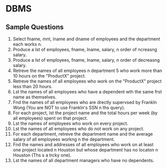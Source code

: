 # DBMS
<h2>Sample Questions </h2>

1. Select fname, mnt,
lname and dname of employees and the department each works n.
2. Produce a lst
of employees, fname, lname, salary, n
order of ncreasng
salary.
3. Produce a lst
of employees, fname, lname, salary, n
order of decreasng
salary.
4. Retreve
the names of all employees n
department 5 who work more than 10 hours on the "ProductX"
project.
5. Retreve
the names of all employees who work on the "ProductX" project less than 20 hours.
6. Lst
the names of all employees who have a dependent wth
the same frst
name as themselves.
7. Fnd
the names of all employees who are drectly
supervsed
by Frankln
Wong (You are NOT to use
Frankln's
SSN n
ths
query).
8. For each project, lst
the project name and the total hours per week (by all employees) spent on that
project.
9. Lst
the names of employees who work on every project.
10. Lst
the names of all employees who do not work on any project.
11. For each department, retreve
the department name and the average salary of all employees workng
n
the department.
12. Fnd
the names and addresses of all employees who work on at least one project located n
Houston
but whose department has no locaton
n
Houston (Ths
s
a trcky
one).
13. Lst
the names of all department managers who have no dependents.
